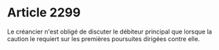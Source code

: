 # Article 2299

Le créancier n'est obligé de discuter le débiteur principal que lorsque la caution le requiert sur les premières poursuites dirigées contre elle.